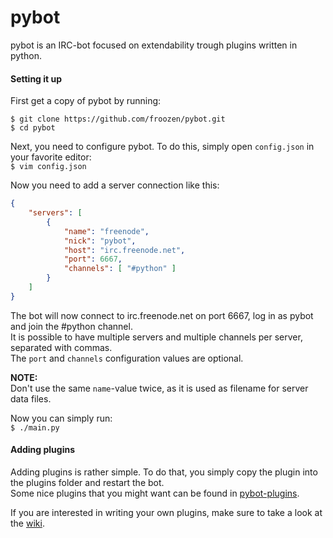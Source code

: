 pybot
=====

pybot is an IRC-bot focused on extendability trough plugins written in python.

#### Setting it up

First get a copy of pybot by running:<br>
```
$ git clone https://github.com/froozen/pybot.git
$ cd pybot
```

Next, you need to configure pybot. To do this, simply open `config.json` in your favorite editor:<br>
`$ vim config.json`

Now you need to add a server connection like this:<br>
```json
{
    "servers": [
        {
            "name": "freenode",
            "nick": "pybot",
            "host": "irc.freenode.net",
            "port": 6667,
            "channels": [ "#python" ]
        }
    ]
}
```

The bot will now connect to irc.freenode.net on port 6667, log in as pybot and join the #python channel.<br>
It is possible to have multiple servers and multiple channels per server, separated with commas.<br>
The `port` and `channels` configuration values are optional.<br>

**NOTE:**<br>
Don't use the same `name`-value twice, as it is used as filename for server data files.<br>

Now you can simply run:<br>
`$ ./main.py`

#### Adding plugins

Adding plugins is rather simple. To do that, you simply copy the plugin into the plugins folder and restart the bot.<br>
Some nice plugins that you might want can be found in [pybot-plugins](https://github.com/froozen/pybot-plugins).

If you are interested in writing your own plugins, make sure to take a look at the [wiki](https://github.com/froozen/pybot/wiki).
